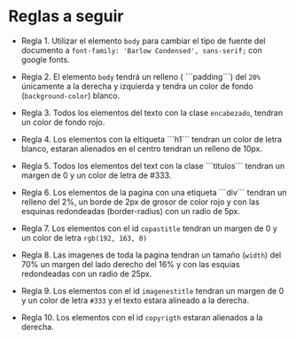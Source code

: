 # Reglas a seguir


* Regla 1. Utilizar el elemento ```body``` para cambiar el tipo de fuente del documento a ```font-family: 'Barlow Condensed', sans-serif;``` con google fonts.

* Regla 2. El elemento ```body``` tendrá un relleno ( ´´´padding´´´) del ```20%``` únicamente a la derecha y izquierda y tendra un color de fondo (```background-color```) blanco.

* Regla 3. Todos los elementos del texto con la clase ```encabezado```, tendran un color de fondo rojo.

* Regla 4. Los elementos con la eltiqueta ´´´h1´´´ tendran un color de letra blanco, estaran alienados en el centro tendran un relleno de 10px.

* Regla 5. Todos los elementos del text con la clase ´´´titulos´´´ tendran un margen de 0 y un color de letra de #333.

* Regla 6. Los elementos de la pagina con una etiqueta ´´´div´´´ tendran un relleno del 2%, un borde de 2px de grosor de color rojo y con las esquinas redondeadas (border-radius) con un radio de 5px.

* Regla 7. Los elementos con el id ```copastitle``` tendran un margen de 0 y un color de letra ```rgb(192, 163, 0)```

* Regla 8. Las imagenes de toda la pagina tendran un tamaño (```width```) del 70% un margen del lado derecho del 16% y con las esquias redondeadas con un radio de 25px.

* Regla 9. Los elementos con el id ```imagenestitle``` tendran un margen de 0 y un color de letra ```#333``` y el texto estara alineado a la derecha.

* Regla 10. Los elementos con el id ```copyrigth``` estaran alienados a la derecha.
